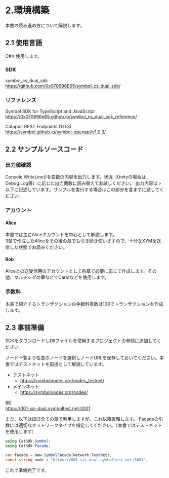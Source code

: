 # 2.環境構築

本書の読み進め方について解説します。

## 2.1 使用言語

C#を使用します。

### SDK
symbol_cs_dual_sdk<br>
https://github.com/0x070696E65/symbol_cs_dual_sdk/

### リファレンス
Symbol SDK for TypeScript and JavaScript<br>
https://0x070696e65.github.io/symbol_cs_dual_sdk_reference/

Catapult REST Endpoints (1.0.3)  
https://symbol.github.io/symbol-openapi/v1.0.3/

## 2.2 サンプルソースコード

### 出力値確認
Console.WriteLine()を変数の内容を出力します。状況（Unityの場合はDebug.Log等）に応じた出力関数に読み替えてお試しください。
出力内容は `>` 以下に記述しています。サンプルを実行する場合はこの部分を含まずに試してください。

### アカウント
#### Alice
本書では主にAliceアカウントを中心として解説します。  
3章で作成したAliceをその後の章でも引き続き使いますので、十分なXYMを送信した状態でお読みください。

#### Bob
Aliceとの送受信用のアカウントとして各章で必要に応じて作成します。その他、マルチシグの章などでCarolなどを使用します。

### 手数料
本書で紹介するトランザクションの手数料乗数は100でトランザクションを作成します。


## 2.3 事前準備
SDKをダウンロードしDllファイルを使用するプロジェクトの参照に追加してください。

ノード一覧より任意のノードを選択しノードURLを保存しておいてください。本書ではテストネットを前提として解説しています。

- テストネット
    - https://symbolnodes.org/nodes_testnet/
- メインネット
    - https://symbolnodes.org/nodes/

例）<br>
https://001-sai-dual.symboltest.net:3001

また、以下はほぼ全ての章で利用しますが、これ以降省略します。
Facadeの引数には適切なネットワークタイプを指定してください。（本書ではテストネットを使用します）

```cs
using CatSdk.Symbol;
using CatSdk.Facade;

var facade = new SymbolFacade(Network.TestNet);
const string node = "https://001-sai-dual.symboltest.net:3001";
```

これで準備完了です。  
